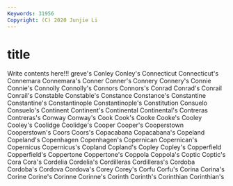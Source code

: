 ```yaml
---
Keywords: 31956
Copyright: (C) 2020 Junjie Li
---
```


# title

Write contents here!!!
greve's 
Conley 
Conley's 
Connecticut 
Connecticut's 
Connemara 
Connemara's 
Conner 
Conner's 
Connery
Connery's 
Connie 
Connie's 
Connolly 
Connolly's 
Connors 
Connors's 
Conrad 
Conrad's 
Conrail
Conrail's 
Constable 
Constable's 
Constance 
Constance's 
Constantine 
Constantine's 
Constantinople 
Constantinople's 
Constitution
Consuelo 
Consuelo's 
Continent 
Continent's 
Continental 
Continental's 
Contreras 
Contreras's 
Conway 
Conway's
Cook 
Cook's 
Cooke 
Cooke's 
Cooley 
Cooley's 
Coolidge 
Coolidge's 
Cooper 
Cooper's
Cooperstown 
Cooperstown's 
Coors 
Coors's 
Copacabana 
Copacabana's 
Copeland 
Copeland's 
Copenhagen 
Copenhagen's
Copernican 
Copernican's 
Copernicus 
Copernicus's 
Copland 
Copland's 
Copley 
Copley's 
Copperfield 
Copperfield's
Coppertone 
Coppertone's 
Coppola 
Coppola's 
Coptic 
Coptic's 
Cora 
Cora's 
Cordelia 
Cordelia's
Cordilleras 
Cordilleras's 
Cordoba 
Cordoba's 
Cordova 
Cordova's 
Corey 
Corey's 
Corfu 
Corfu's
Corina 
Corina's 
Corine 
Corine's 
Corinne 
Corinne's 
Corinth 
Corinth's 
Corinthian 
Corinthian's
